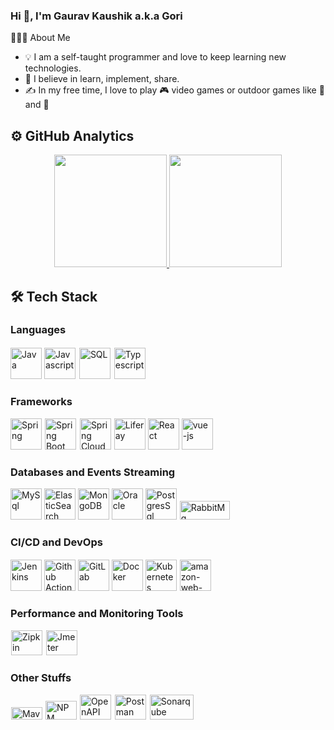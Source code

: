 ### Hi 👋, I'm Gaurav Kaushik a.k.a Gori

<!--
**gauravkaushikcode/gauravkaushikcode** is a ✨ _special_ ✨ repository because its `README.md` (this file) appears on your GitHub profile.

Here are some ideas to get you started:

- 🔭 I’m currently working on ...
- 🌱 I’m currently learning ...
- 👯 I’m looking to collaborate on ...
- 🤔 I’m looking for help with ...
- 💬 Ask me about ...
- 📫 How to reach me: ...
- 😄 Pronouns: ...
- ⚡ Fun fact: ...
-->
👨🏻‍💻  About Me

- 💡 I am a self-taught programmer and love to keep learning new technologies.
- 🌱 I believe in learn, implement, share.
- ✍ In my free time, I love to play 🎮 video games or outdoor games like 🏐  and 🏏 

## ⚙ GitHub Analytics
<p align="center">
<a href="https://github.com/gauravkaushikcode">
  <img height="180em" src="https://github-readme-stats.vercel.app/api?username=gauravkaushikcode&show_icons=true&theme=dracula&include_all_commits=true&count_private=true"/>
  <img height="180em" src="https://github-readme-stats-eight-theta.vercel.app/api/top-langs/?username=gauravkaushikcode&layout=compact&langs_count=8&theme=dracula"/>
</a>
</p>

## 🛠 Tech Stack

### Languages

<div>
<img title="Java" src="https://logo.letskhabar.com/img?tool=java" width="50px"> 
<img title="Javascript" src="https://logo.letskhabar.com/img?tool=javascript" width="50px">
<img title="SQL" src="http://www.iconhot.com/icon/png/coded/64/sql-1.png" width="50px" style="border: 2px solid white">
<img title="Typescript" src="https://logo.letskhabar.com/img?tool=typescript" width="50px">
</div>

### Frameworks

<div>
<img title="Spring" src="https://logo.letskhabar.com/img?tool=spring" width="50px">
<img title="Spring Boot" src="https://pbs.twimg.com/profile_images/1235868806079057921/fTL08u_H_400x400.png" width="50px" style="border: 1px solid white">
<img title="Spring Cloud" src="https://avatars.githubusercontent.com/u/8216893?s=200&v=4" width="50px" style="border: 1px solid white">
<img title="Liferay" src="https://en.wikipedia.org/wiki/Liferay#/media/File:Liferay-logo-full-color-2x.png" width="50px">
<img title="React" src="https://logo.letskhabar.com/img?tool=react" width="50px">
<img title="Vue" src="https://logo.letskhabar.com/img/?tool=vue-js" alt="vue-js" width="50px">
</div>

### Databases and Events Streaming

<div>
<img title="MySql" src="https://logo.letskhabar.com/img?tool=mysql" width="50px">
<img title="ElasticSearch" src="https://logo.letskhabar.com/img?tool=elasticsearch" width="50px">
<img title="MongoDB" src="https://logo.letskhabar.com/img?tool=mongodb" width="50px">
<img title="Oracle" src="https://logo.letskhabar.com/img?tool=oracle" width="50px">
<img title="PostgresSql" src="https://logo.letskhabar.com/img?tool=postgresql" width="50px">
<img title="RabbitMq" src="https://upload.wikimedia.org/wikipedia/commons/7/71/RabbitMQ_logo.svg" width="80px" height="30px" style="border: 1px solid white">
</div>

### CI/CD and DevOps

<div>
<img title="Jenkins" src="https://logo.letskhabar.com/img?tool=jenkins" width="50px">
<img title="Github Actions" src="https://avatars.githubusercontent.com/u/44036562?s=200&v=4" width="50px">
<img title="GitLab" src="https://upload.wikimedia.org/wikipedia/commons/b/b2/Liferay-logo-full-color-2x.png" width="50px">
<img title="Docker" src="https://logo.letskhabar.com/img?tool=docker" width="50px">
<img title="Kubernetes" src="https://logo.letskhabar.com/img?tool=kubernetes" width="50px">
<img title="AWS" src="https://logo.letskhabar.com/img/?tool=amazon-web-services" alt="amazon-web-services" width="50px" height="50px" style="border: 1px solid white">
</div>

### Performance and Monitoring Tools

<div>
<img title="Zipkin" src="https://pbs.twimg.com/profile_images/2284456438/8leuukuhknbc8fj0eg42_400x400.png" width="50px" height="40px" style="border: 1px solid white">
<img title="Jmeter" src="https://pbs.twimg.com/profile_images/721661302196842496/8mAJQD05_400x400.jpg" width="50px" height="40px" style="border: 1px solid white">
</div>


### Other Stuffs

<div>
<img title="Maven" src="https://maven.apache.org/images/apache-maven-project.png" height="20px" width="50px" style="border: 1px solid white">
<img title="NPM" src="https://logo.letskhabar.com/img?tool=npm" width="50px" height="30px">
<img title="OpenAPI" src="https://pbs.twimg.com/profile_images/950508436935995393/L8C2-2bd_400x400.jpg" width="50px" height="40px" style="border: 1px solid white">
<img title="Postman" src="https://pbs.twimg.com/profile_images/1281688071105212417/S2_gScoY_400x400.jpg" width="50px" height="40px" style="border: 1px solid white">
<img title="Sonarqube" src="https://www.sonarqube.org/logos/index/sonarqube-logo.png" width="70px" height="40px" style="border: 1px solid white">
</div>

